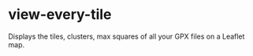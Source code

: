 # view-every-tile
Displays the tiles, clusters, max squares of all your GPX files on a Leaflet map.

